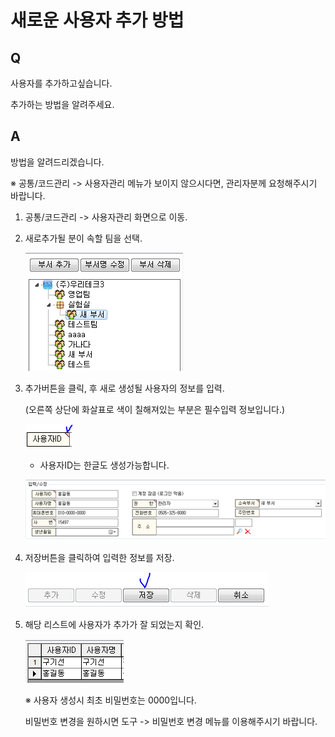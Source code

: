 # 새로운 사용자 추가 방법

## Q

사용자를 추가하고싶습니다.

추가하는 방법을 알려주세요.

## A

방법을 알려드리겠습니다.

※ 공통/코드관리 -&gt; 사용자관리 메뉴가 보이지 않으시다면, 관리자분께 요청해주시기 바랍니다.

1. 공통/코드관리 -&gt; 사용자관리 화면으로 이동.  
2. 새로추가될 분이 속할 팀을 선택.  

   ![](../.gitbook/assets/01%20%2812%29.png)

3. 추가버튼을 클릭, 후 새로 생성될 사용자의 정보를 입력.  

   \(오른쪽 상단에 화살표로 색이 칠해져있는 부분은 필수입력 정보입니다.\)  

   ![](../.gitbook/assets/02%20%287%29.png)

     - 사용자ID는 한글도 생성가능합니다.  

   ![](../.gitbook/assets/03%20%2814%29.png)

4. 저장버튼을 클릭하여 입력한 정보를 저장.  

   ![](../.gitbook/assets/04%20%288%29.png)

5. 해당 리스트에 사용자가 추가가 잘 되었는지 확인.  

   ![](../.gitbook/assets/05-_.png)

   ※ 사용자 생성시 최초 비밀번호는 0000입니다.  

   비밀번호 변경을 원하시면 도구 -&gt; 비밀번호 변경 메뉴를 이용해주시기 바랍니다.  

